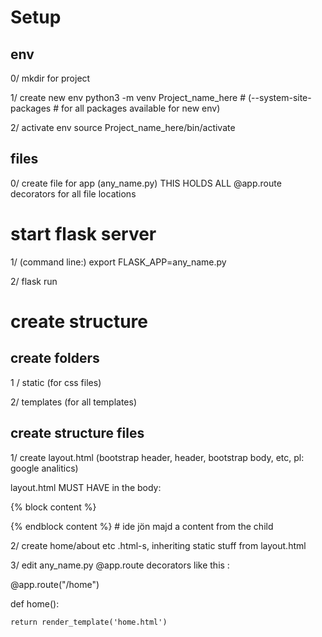 # Setup
## env

0/ mkdir for project

1/ create  new env
python3 -m venv Project_name_here   # (--system-site-packages # for all packages available for new env)


2/ activate env
source Project_name_here/bin/activate

## files

0/ create file for app (any_name.py) THIS HOLDS ALL @app.route decorators for all file locations

# start flask server

1/ (command line:) export FLASK_APP=any_name.py

2/ flask run

# create structure
## create folders

1 / static (for css files)

2/ templates (for all templates)

## create structure files
1/ create layout.html  (bootstrap header, header, bootstrap body, etc, pl: google analitics)

layout.html MUST HAVE in the body:

{% block content %}

{% endblock content %} # ide jön majd a content from the child

2/ create home/about etc .html-s, inheriting static stuff from layout.html



3/ edit any_name.py @app.route decorators like this : 

@app.route("/home")

def home():

    return render_template('home.html')
    



